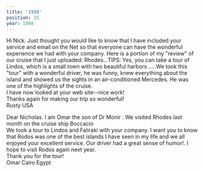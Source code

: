 ```yaml
---
title: '1998'
position: 25
year: 1998
---
```


Hi Nick. Just thought you would like to know that I have included your service and email on the Net so that everyone can have the wonderful experience we had with your company. Here is a portion of my "review" of our cruise that I just uploaded: Rhodes...TIPS: Yes, you can take a tour of Lindos, which is a small town with two beautiful harbors .....We took this "tour" with a wonderful driver, he was funny, knew everything about the island and showed us the sights in an air-conditioned Mercedes. He was one of the highlights of the cruise.<br>
I have now looked at your web site--nice work!<br>
Thanks again for making our trip so wonderful!<br>
Rusty USA

Dear Nicholas. I am Omar the son of Dr Monir . We visited Rhodes last month on the cruise ship Boccacio<br>
We took a tour to Lindos and Faliraki with your company. I want you to know that Rodos was one of the best islands I have seen in my life and we all enjoyed your excellent service. Our driver had a great sense of humor!. I hope to visit Rodos again next year.<br>
Thank you for the tour!<br>
Omar Cairo Egypt